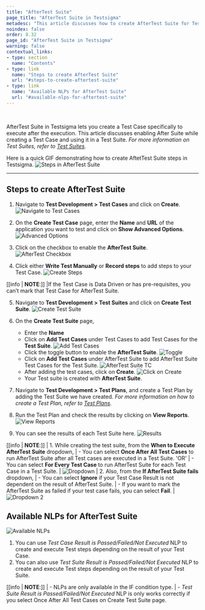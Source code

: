 ```yaml
---
title: "AfterTest Suite"
page_title: "AfterTest Suite in Testsigma"
metadesc: "This article discusses how to create AfterTest Suite for Test Plans."
noindex: false
order: 8.32
page_id: "AfterTest Suite in Testsigma"
warning: false
contextual_links:
- type: section
  name: "Contents" 
- type: link
  name: "Steps to create AfterTest Suite"
  url: "#steps-to-create-aftertest-suite"
- type: link
  name: "Available NLPs for AfterTest Suite"
  url: "#available-nlps-for-aftertest-suite"
---
```


<br>

AfterTest Suite in Testsigma lets you create a Test Case specifically to execute after the execution. This article discusses enabling After Suite while creating a Test Case and using it in a Test Suite. *For more information on Test Suites, refer to [Test Suites](https://testsigma.com/docs/test-management/test-suites/overview/).*

Here is a quick GIF demonstrating how to create AftetTest Suite steps in Testsigma.
![Steps in AfterTest Suite](https://s3.amazonaws.com/static-docs.testsigma.com/new_images/projects/applications/StepsforAfterTestSuite.gif)

---
## **Steps to create AfterTest Suite**
1. Navigate to **Test Development > Test Cases** and click on **Create**.
![Navigate to Test Cases](https://s3.amazonaws.com/static-docs.testsigma.com/new_images/projects/applications/naviagtetotc.png)

2. On the **Create Test Case** page, enter the **Name** and **URL** of the application you want to test and click on **Show Advanced Options**.
![Advanced Options](https://s3.amazonaws.com/static-docs.testsigma.com/new_images/projects/applications/clickonshowadvancedoptions.png)

3. Click on the checkbox to enable the **AfterTest Suite**.
![AfterTest Checkbox](https://s3.amazonaws.com/static-docs.testsigma.com/new_images/projects/applications/tscheckbox.png)

4. Click either **Write Test Manually** or **Record steps** to add steps to your Test Case.
![Create Steps](https://s3.amazonaws.com/static-docs.testsigma.com/new_images/projects/applications/stepsoftc.png)

[[info | **NOTE**:]]
|If the Test Case is Data Driven or has pre-requisites, you can’t mark that Test Case for AfterTest Suite. 

5. Navigate to **Test Development > Test Suites** and click on **Create Test Suite**.
![Create Test Suite](https://s3.amazonaws.com/static-docs.testsigma.com/new_images/projects/applications/createtestsuit.png)

6. On the **Create Test Suite** page,
    - Enter the **Name**
    - Click on **Add Test Cases** under Test Cases to add Test Cases for the **Test Suite**.
    ![Add Test Cases](https://s3.amazonaws.com/static-docs.testsigma.com/new_images/projects/applications/addtestcases.png)
    - Click the toggle button to enable the **AfterTest Suite**.
    ![Toggle](https://s3.amazonaws.com/static-docs.testsigma.com/new_images/projects/applications/aftersuitetoggle.png)
    - Click on **Add Test Cases** under AfterTest Suite to add AfterTest Suite Test Cases for the Test Suite. 
    ![AfterTest Suite TC](https://s3.amazonaws.com/static-docs.testsigma.com/new_images/projects/applications/aftersuitetestcases.png)
    - After adding the test cases, click on **Create**.
    ![Click on Create](https://s3.amazonaws.com/static-docs.testsigma.com/new_images/projects/applications/clickoncreate.png)
    - Your Test suite is created with **AfterTest Suite**. 

7. Navigate to **Test Development > Test Plans**, and create a Test Plan by adding the Test Suite we have created. *For more information on how to create a Test Plan, refer to [Test Plans](https://website.testsigma.com/tutorials/test-plans/using-local-devices/).*

8. Run the Test Plan and check the results by clicking on **View Reports**.
![View Reports](https://s3.amazonaws.com/static-docs.testsigma.com/new_images/projects/applications/viewreports.png)

9. You can see the results of each Test Suite here. 
![Results](https://s3.amazonaws.com/static-docs.testsigma.com/new_images/projects/applications/results.png)

[[info | **NOTE**:]]
| 1. While creating the test suite, from the **When to Execute AfterTest Suite** dropdown,
|     - You can select **Once After All Test Cases** to run AfterTest Suite after all Test cases are executed in a Test Suite. 'OR'
|     - You can select **For Every Test Case** to run AfterTest Suite for each Test Case in a Test Suite.
|      ![Dropdown](https://s3.amazonaws.com/static-docs.testsigma.com/new_images/projects/applications/aftertestdropdown1.png)
| 2. Also, from the **If AfterTest Suite fails** dropdown, 
|     - You can select **Ignore** if your Test Case Result is not dependent on the result of AfterTest Suite. 
|     - If you want to mark the AfterTest Suite as failed if your test case fails, you can select **Fail**.
|      ![Dropdown 2](https://s3.amazonaws.com/static-docs.testsigma.com/new_images/projects/applications/dd2.png)

## **Available NLPs for AfterTest Suite**
![Available NLPs](https://s3.amazonaws.com/static-docs.testsigma.com/new_images/projects/applications/nlps.png)

1. You can use *Test Case Result is Passed/Failed/Not Executed* NLP to create and execute Test steps depending on the result of your Test Case.
2.  You can also use *Test Suite Result is Passed/Failed/Not Executed* NLP to create and execute Test steps depending on the result of your Test Suite.

[[info | **NOTE**:]]
|    - NLPs are only available in the IF condition type. 
|    - *Test Suite Result is Passed/Failed/Not Executed* NLP is only works correctly if you select Once After All Test Cases on Create Test Suite page.